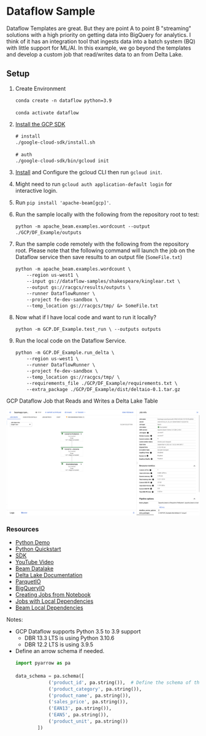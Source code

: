 # Dataflow Sample

Dataflow Templates are great. But they are point A to point B "streaming" solutions with a high priority on getting data into BigQuery for analytics. I think of it has an integration tool that ingests data into a batch system (BQ) with little support for ML/AI. In this example, we go beyond the templates and develop a custom job that read/writes data to an from Delta Lake. 


## Setup

1. Create Environment 
    ```
    conda create -n dataflow python=3.9

    conda activate dataflow
    ```

1. [Install the GCP SDK](https://cloud.google.com/sdk/docs/install)
    ```
    # install 
    ./google-cloud-sdk/install.sh

    # auth
    ./google-cloud-sdk/bin/gcloud init
    ```

1. [Install](https://cloud.google.com/sdk/docs/install) and Configure the gcloud CLI then run `gcloud init`. 

1. Might need to run `gcloud auth application-default login` for interactive login. 

1. Run `pip install 'apache-beam[gcp]'`.

1. Run the sample locally with the following from the repository root to test:
    ```
    python -m apache_beam.examples.wordcount --output ./GCP/DF_Example/outputs
    ```

1. Run the sample code remotely with the following from the repository root. Please note that the following command will launch the job on the Dataflow service then save results to an output file (`SomeFile.txt`)
    ```
    python -m apache_beam.examples.wordcount \
        --region us-west1 \
        --input gs://dataflow-samples/shakespeare/kinglear.txt \
        --output gs://racgcs/results/outputs \
        --runner DataflowRunner \
        --project fe-dev-sandbox \
        --temp_location gs://racgcs/tmp/ &> SomeFile.txt  
    ```



1. Now what if I have local code and want to run it locally? 
    ```
    python -m GCP.DF_Example.test_run \ --outputs outputs
    ```

1. Run the local code on the Dataflow Service.  
    ```
    python -m GCP.DF_Example.run_delta \
        --region us-west1 \
        --runner DataflowRunner \
        --project fe-dev-sandbox \
        --temp_location gs://racgcs/tmp/ \
        --requirements_file ./GCP/DF_Example/requirements.txt \
        --extra_package ./GCP/DF_Example/dist/deltaio-0.1.tar.gz
    ```

GCP Dataflow Job that Reads and Writes a Delta Lake Table

![](./imgs/DeltaLakeJobRun.png)






### Resources 
- [Python Demo](https://medium.com/google-cloud/understanding-the-dataflow-quickstart-for-python-tutorial-e134f39564c7)
- [Python Quickstart](https://cloud.google.com/dataflow/docs/quickstarts/create-pipeline-python)  
- [SDK](https://cloud.google.com/sdk/docs/install)  
- [YouTube Video](https://www.youtube.com/watch?v=J-b2Eo5Qvp8)
- [Beam Datalake](https://github.com/nanhu-lab/beam-datalake)
- [Delta Lake Documentation](https://delta-io.github.io/delta-rs/python/usage.html#querying-delta-tables)
- [ParquetIO](https://beam.apache.org/releases/pydoc/2.45.0/_modules/apache_beam/io/parquetio.html)
- [BigQueryIO](https://beam.apache.org/releases/pydoc/2.45.0/_modules/apache_beam/io/gcp/bigtableio.html)
- [Creating Jobs from Notebook](https://cloud.google.com/dataflow/docs/guides/interactive-pipeline-development#launch-jobs-from-pipeline)
- [Jobs with Local Dependencies](https://stackoverflow.com/questions/46604870/apache-beam-local-python-dependencies)
- [Beam Local Dependencies](https://beam.apache.org/documentation/sdks/python-pipeline-dependencies/)

Notes:
- GCP Dataflow supports Python 3.5 to 3.9 support 
    - DBR 13.3 LTS is using Python 3.10.6
    - DBR 12.2 LTS is using 3.9.5 
- Define an arrow schema if needed. 
    ```python
    import pyarrow as pa

    data_schema = pa.schema([
                ('product_id', pa.string()),  # Define the schema of the Parquet file
                ('product_category', pa.string()),
                ('product_name', pa.string()),
                ('sales_price', pa.string()),
                ('EAN13', pa.string()),
                ('EAN5', pa.string()),
                ('product_unit', pa.string())
            ])
    ```